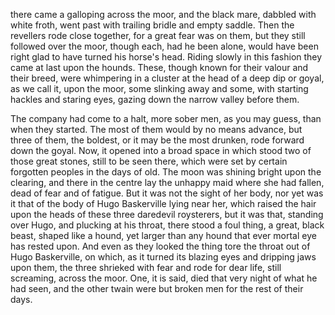 there came a galloping across the moor, and the black mare, dabbled with
white froth, went past with trailing bridle and empty saddle. Then the
revellers rode close together, for a great fear was on them, but they
still followed over the moor, though each, had he been alone, would have
been right glad to have turned his horse's head. Riding slowly in this
fashion they came at last upon the hounds. These, though known for their
valour and their breed, were whimpering in a cluster at the head of a
deep dip or goyal, as we call it, upon the moor, some slinking away and
some, with starting hackles and staring eyes, gazing down the narrow
valley before them.

The company had come to a halt, more sober men, as you may guess, than
when they started. The most of them would by no means advance, but three
of them, the boldest, or it may be the most drunken, rode forward down
the goyal. Now, it opened into a broad space in which stood two of those
great stones, still to be seen there, which were set by certain
forgotten peoples in the days of old. The moon was shining bright upon
the clearing, and there in the centre lay the unhappy maid where she had
fallen, dead of fear and of fatigue. But it was not the sight of her
body, nor yet was it that of the body of Hugo Baskerville lying near
her, which raised the hair upon the heads of these three daredevil
roysterers, but it was that, standing over Hugo, and plucking at his
throat, there stood a foul thing, a great, black beast, shaped like a
hound, yet larger than any hound that ever mortal eye has rested upon.
And even as they looked the thing tore the throat out of Hugo
Baskerville, on which, as it turned its blazing eyes and dripping jaws
upon them, the three shrieked with fear and rode for dear life, still
screaming, across the moor. One, it is said, died that very night of
what he had seen, and the other twain were but broken men for the rest
of their days.

